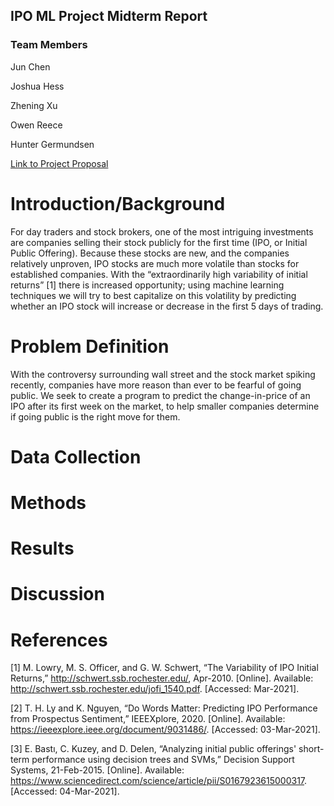 ## IPO ML Project Midterm Report

### Team Members

Jun Chen

Joshua Hess

Zhening Xu

Owen Reece

Hunter Germundsen

[Link to Project Proposal](https://ipo-project-ml-2021.github.io/)

# Introduction/Background

For day traders and stock brokers, one of the most intriguing investments are companies selling their stock publicly for the first time (IPO, or Initial Public Offering). Because these stocks are new, and the companies relatively unproven, IPO stocks are much more volatile than stocks for established companies.  With the “extraordinarily high variability of initial returns” [1] there is increased opportunity; using machine learning techniques we will try to best capitalize on this volatility by predicting whether an IPO stock will increase or decrease in the first 5 days of trading.

# Problem Definition

With the controversy surrounding wall street and the stock market spiking recently, companies have more reason than ever to be fearful of going public. We seek to create a program to predict the change-in-price of an IPO after its first week on the market, to help smaller companies determine if going public is the right move for them. 

# Data Collection



# Methods



# Results



# Discussion



# References

[1] M. Lowry, M. S. Officer, and G. W. Schwert, “The Variability of IPO Initial Returns,” http://schwert.ssb.rochester.edu/, Apr-2010. [Online]. Available: http://schwert.ssb.rochester.edu/jofi_1540.pdf. [Accessed: Mar-2021].

[2] T. H. Ly and K. Nguyen, “Do Words Matter: Predicting IPO Performance from Prospectus Sentiment,” IEEEXplore, 2020. [Online]. Available: https://ieeexplore.ieee.org/document/9031486/. [Accessed: 03-Mar-2021].

[3] E. Bastı, C. Kuzey, and D. Delen, “Analyzing initial public offerings' short-term performance using decision trees and SVMs,” Decision Support Systems, 21-Feb-2015. [Online]. Available: https://www.sciencedirect.com/science/article/pii/S0167923615000317. [Accessed: 04-Mar-2021]. 


